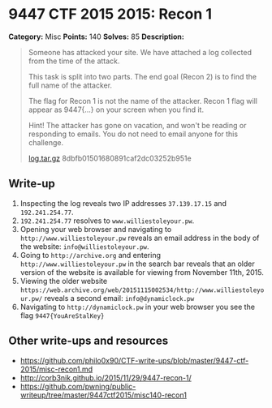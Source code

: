 # 9447 CTF 2015 2015: Recon 1

**Category:** Misc
**Points:** 140
**Solves:** 85
**Description:**

> Someone has attacked your site. We have attached a log collected from the time of the attack.
> 
> This task is split into two parts. The end goal (Recon 2) is to find the full name of the attacker.
> 
> The flag for Recon 1 is not the name of the attacker. Recon 1 flag will appear as 9447{...} on your screen when you find it.
> 
> Hint! The attacker has gone on vacation, and won't be reading or responding to emails. You do not need to email anyone for this challenge.
> 
> [log.tar.gz](./log-8dbfb01501680891caf2dc03252b951e.tar.gz)  8dbfb01501680891caf2dc03252b951e


## Write-up

1. Inspecting the log reveals two IP addresses `37.139.17.15` and `192.241.254.77`. 
2. `192.241.254.77` resolves to `www.williestoleyour.pw`. 
3. Opening your web browser and navigating to `http://www.williestoleyour.pw` reveals an email address in the body of the website: `info@williestoleyour.pw`. 
4. Going to `http://archive.org` and entering `http://www.williestoleyour.pw` in the search bar reveals that an older version of the website is available for viewing from November 11th, 2015.
5. Viewing the older website `https://web.archive.org/web/20151115002534/http://www.williestoleyour.pw/` reveals a second email: `info@dynamiclock.pw`
6. Navigating to `http://dynamiclock.pw` in your web browser you see the flag `9447{YouAreStalKey}`

## Other write-ups and resources

* <https://github.com/philo0x90/CTF-write-ups/blob/master/9447-ctf-2015/misc-recon1.md>
* <http://corb3nik.github.io/2015/11/29/9447-recon-1/>
* <https://github.com/pwning/public-writeup/tree/master/9447ctf2015/misc140-recon1>
